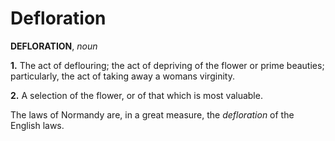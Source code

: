 # Defloration

**DEFLORATION**, _noun_

**1.** The act of deflouring; the act of depriving of the flower or prime beauties; particularly, the act of taking away a womans virginity.

**2.** A selection of the flower, or of that which is most valuable.

The laws of Normandy are, in a great measure, the _defloration_ of the English laws.